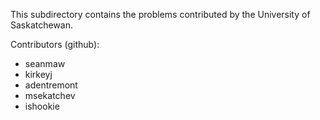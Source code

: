 This subdirectory contains the problems contributed by the University of Saskatchewan.

Contributors (github):
* seanmaw
* kirkeyj
* adentremont
* msekatchev
* ishookie

